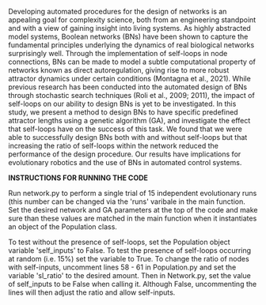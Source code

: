 
Developing automated procedures for the design of networks is an appealing goal for
complexity science, both from an engineering standpoint and with a view of gaining insight
into living systems. As highly abstracted model systems, Boolean networks (BNs) have been
shown to capture the fundamental principles underlying the dynamics of real biological
networks surprisingly well. Through the implementation of self-loops in node connections,
BNs can be made to model a subtle computational property of networks known as direct
autoregulation, giving rise to more robust attractor dynamics under certain conditions
(Montagna et al., 2021). While previous research has been conducted into the automated
design of BNs through stochastic search techniques (Roli et al., 2009; 2011), the impact of
self-loops on our ability to design BNs is yet to be investigated. In this study, we present a
method to design BNs to have specific predefined attractor lengths using a genetic algorithm
(GA), and investigate the effect that self-loops have on the success of this task. We found
that we were able to successfully design BNs both with and without self-loops but that
increasing the ratio of self-loops within the network reduced the performance of the design
procedure. Our results have implications for evolutionary robotics and the use of BNs in
automated control systems.

<strong>INSTRUCTIONS FOR RUNNING THE CODE</strong>

Run network.py to perform a single trial of 15 independent evolutionary runs (this number can be changed via the 'runs' varibale in the main function. Set the desired network and GA parameters at the top of the code and make sure than these values are matched in the main function when it instantiates an object of the Population class.

To test without the presence of self-loops, set the Population object variable 'self_inputs' to False. 
To test the presence of self-loops occurring at random (i.e. 15%) set the variable to True. 
To change the ratio of nodes with self-inputs, uncomment lines 58 - 61 in Population.py and set the variable 'sl_ratio' to the desired amount. Then in Network.py, set the value of self_inputs to be False when calling it. Although False, uncommenting the lines will then adjust the ratio and allow self-inputs.
